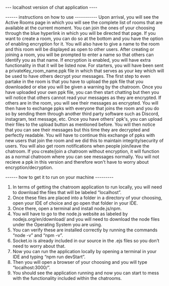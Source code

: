 --- localhost version of chat application ----


------ instructions on how to use -----------
Upon arrival, you will see the Active Rooms page in which you will see the complete list of rooms that are
available at the current moment. You can join the ones of your choosing through the blue hyperlink in which 
you will be directed that page. If you want to create a room, you can do so at the bottom and you have the option of enabling encryption for it. You will also have to give a name to the room and this room will be 
displayed as open to other users. After creating or joining a room, you will be prompted to enter a name so that others can identify you as that name. If encryption is enabled, you will have extra functionality in that it will be listed now. For starters, you will have been sent a privateKey_room_name.ppk file in which that serves as your key which will be used to have others decrypt your messages. The first step to even partake in the room is that you have to upload the ppk file that you downloaded or else you will be given a warning by the chatroom. Once you have uploaded your own ppk file, you can then start chatting but then you will notice that others cannot read your messages as they are encrypted. If others are in the room, you will see their messages as encrypted. You will then have to exchange ppks with everyone that joins the room and you do so by sending them through another third party software such as Discord, instagram, text message, etc. Once you have others' ppk's, you can upload their files to the upload button as mentioned before. You will then notice that you can see their messages but this time they are decrypted and perfectly readable. You will have to continue this exchange of ppks with new users that join the room and we did this to maintain integrity/security of users. You will also get room notifications when people join/leave the chatroom. If you create/join a chatroom without encryption, it will function as a normal chatroom where you can see messages normally. You will not recieve a ppk in this version and therefore won't have to worry about encryption/decryption.


------ how to get it to run on your machine ---------
1. In terms of getting the chatroom application to run locally, you will need to download the files that will be labeled “localhost”. 
2. Once these files are placed into a folder in a directory of your choosing, open your IDE of choice and go open that folder in your IDE. 
3. Once there, open a terminal and install node.js/npm. 
4. You will have to go to the node.js website as labeled by nodejs.org/en/download/ and you will need to download the node files under the Operating System you are using. 
5. You can verify these are installed correctly by running the commands “node -v” and “npm -v”. 
6. Socket.io is already included in our source in the .ejs files so you don’t need to worry about that. 
7. Now you can run the application locally by opening a terminal in your IDE and typing “npm run devStart”. 
8. Then you will open a browser of your choosing and you will type “localhost:3000/”. 
9. You should see the application running and now you can start to mess with the functionality included within the chatrooms.